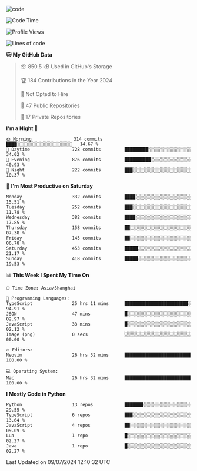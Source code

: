
<!--
**liuyaanng/liuyaanng** is a ✨ _special_ ✨ repository because its `README.md` (this file) appears on your GitHub profile.

Here are some ideas to get you started:

- 🔭 I’m currently working on ...
- 🌱 I’m currently learning ...
- 👯 I’m looking to collaborate on ...
- 🤔 I’m looking for help with ...
- 💬 Ask me about ...
- 📫 How to reach me: ...
- 😄 Pronouns: ...
- ⚡ Fun fact: ...
-->


![code](https://cdn.jsdelivr.net/gh/liuyaanng/liuyaanng@1.0/code.gif) 

<!--START_SECTION:waka-->
![Code Time](http://img.shields.io/badge/Code%20Time-560%20hrs%2017%20mins-blue)

![Profile Views](http://img.shields.io/badge/Profile%20Views-0-blue)

![Lines of code](https://img.shields.io/badge/From%20Hello%20World%20I%27ve%20Written-14.6%20million%20lines%20of%20code-blue)

**🐱 My GitHub Data** 

> 📦 850.5 kB Used in GitHub's Storage 
 > 
> 🏆 184 Contributions in the Year 2024
 > 
> 🚫 Not Opted to Hire
 > 
> 📜 47 Public Repositories 
 > 
> 🔑 17 Private Repositories 
 > 
**I'm a Night 🦉** 

```text
🌞 Morning                314 commits         ████░░░░░░░░░░░░░░░░░░░░░   14.67 % 
🌆 Daytime                728 commits         █████████░░░░░░░░░░░░░░░░   34.02 % 
🌃 Evening                876 commits         ██████████░░░░░░░░░░░░░░░   40.93 % 
🌙 Night                  222 commits         ███░░░░░░░░░░░░░░░░░░░░░░   10.37 % 
```
📅 **I'm Most Productive on Saturday** 

```text
Monday                   332 commits         ████░░░░░░░░░░░░░░░░░░░░░   15.51 % 
Tuesday                  252 commits         ███░░░░░░░░░░░░░░░░░░░░░░   11.78 % 
Wednesday                382 commits         ████░░░░░░░░░░░░░░░░░░░░░   17.85 % 
Thursday                 158 commits         ██░░░░░░░░░░░░░░░░░░░░░░░   07.38 % 
Friday                   145 commits         ██░░░░░░░░░░░░░░░░░░░░░░░   06.78 % 
Saturday                 453 commits         █████░░░░░░░░░░░░░░░░░░░░   21.17 % 
Sunday                   418 commits         █████░░░░░░░░░░░░░░░░░░░░   19.53 % 
```


📊 **This Week I Spent My Time On** 

```text
🕑︎ Time Zone: Asia/Shanghai

💬 Programming Languages: 
TypeScript               25 hrs 11 mins      ████████████████████████░   94.91 % 
JSON                     47 mins             █░░░░░░░░░░░░░░░░░░░░░░░░   02.97 % 
JavaScript               33 mins             █░░░░░░░░░░░░░░░░░░░░░░░░   02.12 % 
Image (png)              0 secs              ░░░░░░░░░░░░░░░░░░░░░░░░░   00.00 % 

🔥 Editors: 
Neovim                   26 hrs 32 mins      █████████████████████████   100.00 % 

💻 Operating System: 
Mac                      26 hrs 32 mins      █████████████████████████   100.00 % 
```

**I Mostly Code in Python** 

```text
Python                   13 repos            ███████░░░░░░░░░░░░░░░░░░   29.55 % 
TypeScript               6 repos             ███░░░░░░░░░░░░░░░░░░░░░░   13.64 % 
JavaScript               4 repos             ██░░░░░░░░░░░░░░░░░░░░░░░   09.09 % 
Lua                      1 repo              █░░░░░░░░░░░░░░░░░░░░░░░░   02.27 % 
Java                     1 repo              █░░░░░░░░░░░░░░░░░░░░░░░░   02.27 % 
```




 Last Updated on 09/07/2024 12:10:32 UTC
<!--END_SECTION:waka-->
